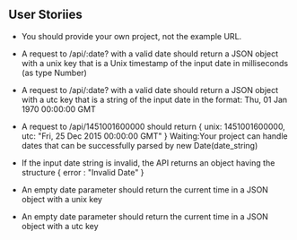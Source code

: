 ## User Storiies

- You should provide your own project, not the example URL.

- A request to /api/:date? with a valid date should return a JSON object with a unix key that is a Unix timestamp of the input date in milliseconds (as type Number)

- A request to /api/:date? with a valid date should return a JSON object with a utc key that is a string of the input date in the format: Thu, 01 Jan 1970 00:00:00 GMT

- A request to /api/1451001600000 should return { unix: 1451001600000, utc: "Fri, 25 Dec 2015 00:00:00 GMT" }
  Waiting:Your project can handle dates that can be successfully parsed by new Date(date_string)

- If the input date string is invalid, the API returns an object having the structure { error : "Invalid Date" }

- An empty date parameter should return the current time in a JSON object with a unix key

- An empty date parameter should return the current time in a JSON object with a utc key
